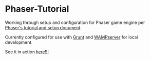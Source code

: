 # Phaser-Tutorial

Working through setup and configuration for Phaser game engine per [Phaser's tutorial and setup document](https://phaser.io/tutorials/getting-started-phaser3/part5)  

Currently configured for use with [Grunt](https://github.com/gruntjs/grunt-contrib-connect) and [WAMPserver](https://sourceforge.net/projects/wampserver/) for local development.

See it in action [here!!!](https://mfwalchak.github.io/phaser-tutorial/)
